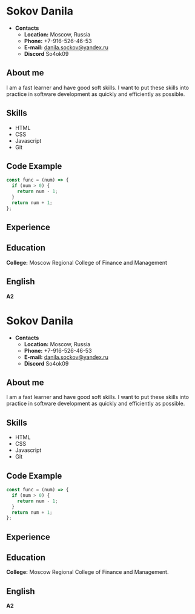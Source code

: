 # Sokov Danila

* **Contacts**
  * **Location:** Moscow, Russia
  * **Phone:** +7-916-526-46-53
  * **E-mail:** danila.sockov@yandex.ru
  * **Discord** So4ok09
  
 ## About me
  I am a fast learner and have good soft skills. I want to put these skills into practice in software development as quickly and efficiently as possible.
  
 ## Skills 
  * HTML
  * CSS
  * Javascript
  * Git
 
 ## Code Example
  ```javascript
  const func = (num) => {
    if (num > 0) {
      return num - 1;
    }
    return num + 1;
  };
  ```

## Experience 

## Education
 **College:** Moscow Regional College of Finance and Management
 
## English
 **A2**
# Sokov Danila

* **Contacts**
  * **Location:** Moscow, Russia
  * **Phone:** +7-916-526-46-53
  * **E-mail:** danila.sockov@yandex.ru
  * **Discord** So4ok09
  
 ## About me
  I am a fast learner and have good soft skills. I want to put these skills into practice in software development as quickly and efficiently as possible.
  
 ## Skills 
  * HTML
  * CSS
  * Javascript
  * Git
 
 ## Code Example
  ```javascript
  const func = (num) => {
    if (num > 0) {
      return num - 1;
    }
    return num + 1;
  };
  ```

## Experience 

## Education
 **College:** Moscow Regional College of Finance and Management.
 
## English
 **A2**

